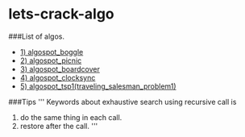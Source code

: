 lets-crack-algo
===============


###List of algos.
- [1) algospot_boggle](https://algospot.com/judge/problem/read/BOGGLE) 
- [2) algospot_picnic](https://algospot.com/judge/problem/read/PICNIC) 
- [3) algospot_boardcover](https://algospot.com/judge/problem/read/BOARDCOVER)
- [4) algospot_clocksync](https://algospot.com/judge/problem/read/CLOCKSYNC)
- [5) algospot_tsp1(traveling_salesman_problem1)](https://algospot.com/judge/problem/read/TSP1)

###Tips
'''
  Keywords about exhaustive search using recursive call is
  1. do the same thing in each call.
  2. restore after the call.
'''
